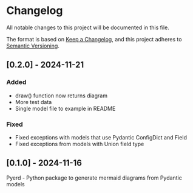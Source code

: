 # Changelog

All notable changes to this project will be documented in this file.

The format is based on [Keep a Changelog](https://keepachangelog.com/en/1.1.0/),
and this project adheres to [Semantic Versioning](https://semver.org/spec/v2.0.0.html).

## [0.2.0] - 2024-11-21

### Added
 - draw() function now returns diagram
 - More test data
 - Single model file to example in README

### Fixed
 - Fixed exceptions with models that use Pydantic ConfigDict and Field
 - Fixed exceptions from models with Union field type


## [0.1.0] - 2024-11-16

Pyerd - Python package to generate mermaid diagrams from Pydantic models

